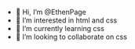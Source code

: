 - 👋 Hi, I’m @EthenPage
- 👀 I’m interested in html and css
- 🌱 I’m currently learning css
- 💞️ I’m looking to collaborate on css
<!-- - 📫 How to reach me ... -->

<!---
EthenPage/EthenPage is a ✨ special ✨ repository because its `README.md` (this file) appears on your GitHub profile.
You can click the Preview link to take a look at your changes.
--->
